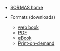* [SORMAS home](https://www.sormas-oegd.de/)
<!--* [All publications](report/reports.md) -->

* Formats (downloads)

  * [web book](https://procip.github.io/vivliostyle-viewer-latest/viewer/#src=https://procip.github.io/webbook-media-server/sormas/webbook/index.xhtml&bookMode=true)
  * [PDF](https://procip.github.io/webbook-media-server/sormas/screen-pdf/sormas-handbuch-v1.pdf)
  * [eBook](https://github.com/procip/sormas)
  * [Print-on-demand](files/formats.md)

<!--

* Language

  * [English](/)
  * [Portuguese](report/translation.md)
  * [Spanish](report/translation.md)
  * [Italian](report/translation.md)

 -->
